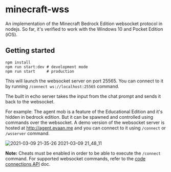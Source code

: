 # minecraft-wss

An implementation of the Minecraft Bedrock Edition websocket protocol in nodejs. So far, it's verified to work with the Windows 10 and Pocket Edition (iOS).

## Getting started

```
npm install
npm run start:dev # development mode
npm run start     # production
```
This will launch the websocket server on port 25565. You can connect to it by running `/connect ws://localhost:25565` command.

The built in echo server takes the input from the chat prompt and sends it back to the websocket.

For example: The agent mob is a feature of the Educational Edition and it's hidden in bedrock edition. But it can be spawned and controlled using commands over the websocket. A demo version of the websocket server is hosted at http://agent.evaan.me and you can connect to it using `/connect` or `/wsserver` command.

![2021-03-09 21-35-26 2021-03-09 21_48_11](https://user-images.githubusercontent.com/43969/110542664-40714100-8121-11eb-8190-ad8c3c703f88.gif)

**Note:** Cheats must be enabled in order to be able to execute the `/connect` command. For supported websocket commands, refer to the [code connections API](https://education.minecraft.net/wp-content/uploads/Code_Connection_API.pdf) doc. 
